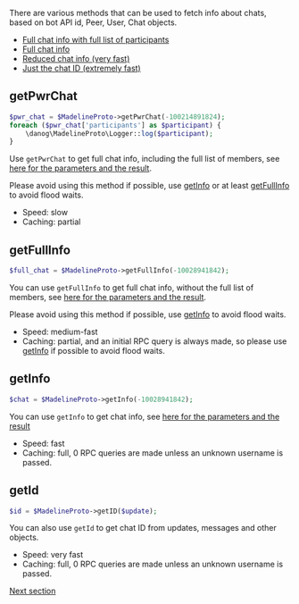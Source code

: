 

There are various methods that can be used to fetch info about chats, based on bot API id, Peer, User, Chat objects.

* [Full chat info with full list of participants](#getPwrChat)
* [Full chat info](#getFullInfo)
* [Reduced chat info (very fast)](#getInfo)
* [Just the chat ID (extremely fast)](#getId)

## getPwrChat
```php
$pwr_chat = $MadelineProto->getPwrChat(-100214891824);
foreach ($pwr_chat['participants'] as $participant) {
    \danog\MadelineProto\Logger::log($participant);
}
```

Use `getPwrChat` to get full chat info, including the full list of members, see [here for the parameters and the result](https://docs.madelineproto.xyz/getPwrChat.html).  

Please avoid using this method if possible, use [getInfo](#getinfo) or at least [getFullInfo](#getfullinfo) to avoid flood waits.

* Speed: slow
* Caching: partial

## getFullInfo
```php
$full_chat = $MadelineProto->getFullInfo(-10028941842);
```

You can use `getFullInfo` to get full chat info, without the full list of members, see [here for the parameters and the result](https://docs.madelineproto.xyz/getFullInfo.html).

Please avoid using this method if possible, use [getInfo](#getinfo) to avoid flood waits.  

* Speed: medium-fast
* Caching: partial, and an initial RPC query is always made, so please use [getInfo](#getinfo) if possible to avoid flood waits.

## getInfo
```php
$chat = $MadelineProto->getInfo(-10028941842);
```

You can use `getInfo` to get chat info, see [here for the parameters and the result](https://docs.madelineproto.xyz/getInfo.html)

* Speed: fast
* Caching: full, 0 RPC queries are made unless an unknown username is passed.

## getId
```php
$id = $MadelineProto->getID($update);
```

You can also use `getId` to get chat ID from updates, messages and other objects.

* Speed: very fast
* Caching: full, 0 RPC queries are made unless an unknown username is passed.

<a href="https://docs.madelineproto.xyz/docs/DIALOGS.html">Next section</a>